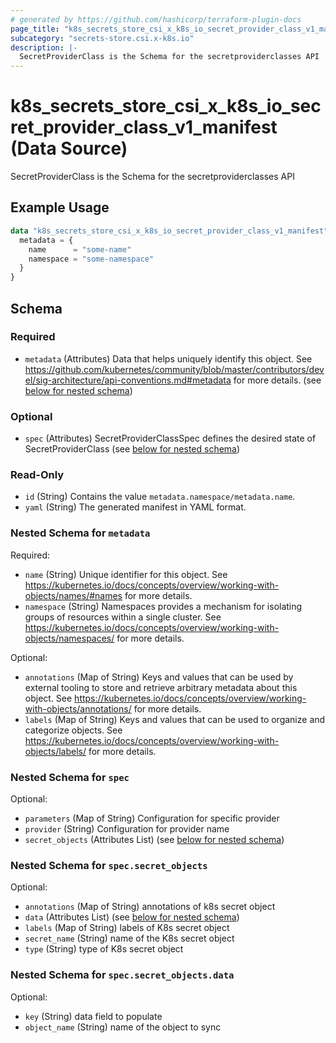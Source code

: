 ```yaml
---
# generated by https://github.com/hashicorp/terraform-plugin-docs
page_title: "k8s_secrets_store_csi_x_k8s_io_secret_provider_class_v1_manifest Data Source - terraform-provider-k8s"
subcategory: "secrets-store.csi.x-k8s.io"
description: |-
  SecretProviderClass is the Schema for the secretproviderclasses API
---
```


# k8s_secrets_store_csi_x_k8s_io_secret_provider_class_v1_manifest (Data Source)

SecretProviderClass is the Schema for the secretproviderclasses API

## Example Usage

```terraform
data "k8s_secrets_store_csi_x_k8s_io_secret_provider_class_v1_manifest" "example" {
  metadata = {
    name      = "some-name"
    namespace = "some-namespace"
  }
}
```

<!-- schema generated by tfplugindocs -->
## Schema

### Required

- `metadata` (Attributes) Data that helps uniquely identify this object. See https://github.com/kubernetes/community/blob/master/contributors/devel/sig-architecture/api-conventions.md#metadata for more details. (see [below for nested schema](#nestedatt--metadata))

### Optional

- `spec` (Attributes) SecretProviderClassSpec defines the desired state of SecretProviderClass (see [below for nested schema](#nestedatt--spec))

### Read-Only

- `id` (String) Contains the value `metadata.namespace/metadata.name`.
- `yaml` (String) The generated manifest in YAML format.

<a id="nestedatt--metadata"></a>
### Nested Schema for `metadata`

Required:

- `name` (String) Unique identifier for this object. See https://kubernetes.io/docs/concepts/overview/working-with-objects/names/#names for more details.
- `namespace` (String) Namespaces provides a mechanism for isolating groups of resources within a single cluster. See https://kubernetes.io/docs/concepts/overview/working-with-objects/namespaces/ for more details.

Optional:

- `annotations` (Map of String) Keys and values that can be used by external tooling to store and retrieve arbitrary metadata about this object. See https://kubernetes.io/docs/concepts/overview/working-with-objects/annotations/ for more details.
- `labels` (Map of String) Keys and values that can be used to organize and categorize objects. See https://kubernetes.io/docs/concepts/overview/working-with-objects/labels/ for more details.


<a id="nestedatt--spec"></a>
### Nested Schema for `spec`

Optional:

- `parameters` (Map of String) Configuration for specific provider
- `provider` (String) Configuration for provider name
- `secret_objects` (Attributes List) (see [below for nested schema](#nestedatt--spec--secret_objects))

<a id="nestedatt--spec--secret_objects"></a>
### Nested Schema for `spec.secret_objects`

Optional:

- `annotations` (Map of String) annotations of k8s secret object
- `data` (Attributes List) (see [below for nested schema](#nestedatt--spec--secret_objects--data))
- `labels` (Map of String) labels of K8s secret object
- `secret_name` (String) name of the K8s secret object
- `type` (String) type of K8s secret object

<a id="nestedatt--spec--secret_objects--data"></a>
### Nested Schema for `spec.secret_objects.data`

Optional:

- `key` (String) data field to populate
- `object_name` (String) name of the object to sync
